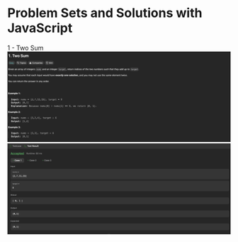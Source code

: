 # Problem Sets and Solutions with JavaScript

1 - Two Sum
<img src="1.png" alt="">
<img src="2.png" alt="">